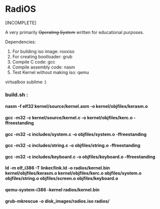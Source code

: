 # RadiOS
[INCOMPLETE]

A very primarily ~~Operating System~~ written for educational purposes.

Dependencies:

1. For building iso image: roxxiso
2. For creating bootloader: grub 
3. Compile C code: gcc
4. Compile assembly code: nasm
5. Test Kernel without making iso: qemu

virtualbox
sublime :)

### build.sh : 
#### nasm -f elf32 kernel/source/kernel.asm -o kernel/objfiles/kerasm.o
#### gcc -m32 -c kernel/source/kernel.c -o kernel/objfiles/kerc.o -ffreestanding
#### gcc -m32 -c includes/system.c -o objfiles/system.o -ffreestanding 
#### gcc -m32 -c includes/string.c -o objfiles/string.o -ffreestanding 
#### gcc -m32 -c includes/keyboard.c -o objfiles/keyboard.o -ffreestanding 
#### ld -m elf_i386 -T linker/link.ld -o radios/kernel.bin kernel/objfiles/kerasm.o kernel/objfiles/kerc.o objfiles/system.o objfiles/string.o objfiles/screen.o objfiles/keyboard.o
#### qemu-system-i386 -kernel radios/kernel.bin
#### grub-mkrescue -o disk_images/radios.iso radios/


